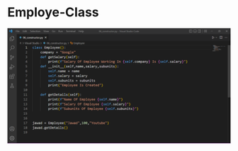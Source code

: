 # Employe-Class
<img align="left" alt="Coding"  src="https://github.com/jawadsamiulhaq/Employe-Class/blob/main/Employe%20Class.PNG">
